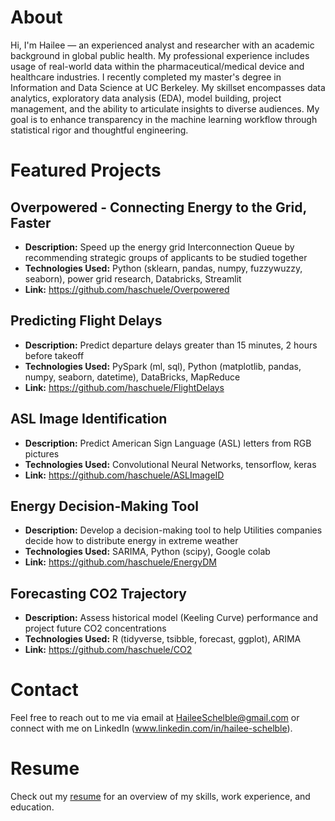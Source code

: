 # About

Hi, I'm Hailee — an experienced analyst and researcher with an academic background in global public health. My professional experience includes usage of real-world data within the pharmaceutical/medical device and healthcare industries. I recently completed my master's degree in Information and Data Science at UC Berkeley. My skillset encompasses data analytics, exploratory data analysis (EDA), model building, project management, and the ability to articulate insights to diverse audiences. My goal is to enhance transparency in the machine learning workflow through statistical rigor and thoughtful engineering.


# Featured Projects

## Overpowered - Connecting Energy to the Grid, Faster
- **Description:** Speed up the energy grid Interconnection Queue by recommending strategic groups of applicants to be studied together
- **Technologies Used:** Python (sklearn, pandas, numpy, fuzzywuzzy, seaborn), power grid research, Databricks, Streamlit
- **Link:** https://github.com/haschuele/Overpowered

## Predicting Flight Delays
- **Description:** Predict departure delays greater than 15 minutes, 2 hours before takeoff
- **Technologies Used:** PySpark (ml, sql), Python (matplotlib, pandas, numpy, seaborn, datetime), DataBricks, MapReduce
- **Link:** https://github.com/haschuele/FlightDelays

## ASL Image Identification
- **Description:** Predict American Sign Language (ASL) letters from RGB pictures
- **Technologies Used:** Convolutional Neural Networks, tensorflow, keras
- **Link:** https://github.com/haschuele/ASLImageID

## Energy Decision-Making Tool
- **Description:** Develop a decision-making tool to help Utilities companies decide how to distribute energy in extreme weather
- **Technologies Used:** SARIMA, Python (scipy), Google colab
- **Link:** https://github.com/haschuele/EnergyDM

## Forecasting CO2 Trajectory 
- **Description:** Assess historical model (Keeling Curve) performance and project future CO2 concentrations
- **Technologies Used:** R (tidyverse, tsibble, forecast, ggplot), ARIMA
- **Link:** https://github.com/haschuele/CO2


# Contact

Feel free to reach out to me via email at HaileeSchelble@gmail.com or connect with me on LinkedIn (www.linkedin.com/in/hailee-schelble).

# Resume

Check out my [resume](https://github.com/haschuele/Resume/blob/main/Schelble_Resume.pdf) for an overview of my skills, work experience, and education.
